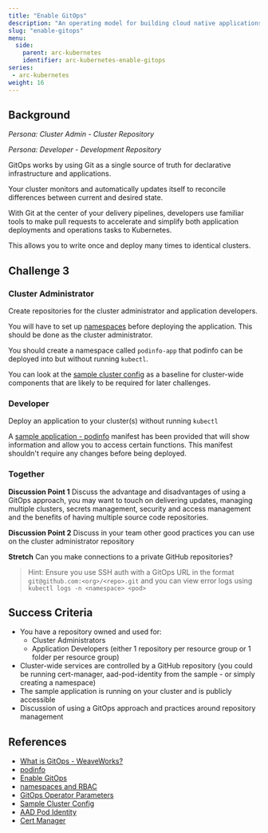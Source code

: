 ```yaml
---
title: "Enable GitOps"
description: "An operating model for building cloud native applications."
slug: "enable-gitops"
menu:
  side:
    parent: arc-kubernetes
    identifier: arc-kubernetes-enable-gitops
series:
 - arc-kubernetes
weight: 16
---
```


## Background

*Persona: Cluster Admin - Cluster Repository*

*Persona: Developer - Development Repository*

GitOps works by using Git as a single source of truth for declarative infrastructure and applications.

Your cluster monitors and automatically updates itself to reconcile differences between current and desired state.

With Git at the center of your delivery pipelines, developers use familiar tools to make pull requests to accelerate and simplify both application deployments and operations tasks to Kubernetes.

This allows you to write once and deploy many times to identical clusters.

## Challenge 3

### Cluster Administrator

Create repositories for the cluster administrator and application developers.

You will have to set up [namespaces](https://docs.microsoft.com/azure/azure-arc/kubernetes/tutorial-use-gitops-connected-cluster#create-a-configuration) before deploying the application. This should be done as the cluster administrator.

You should create a namespace called `podinfo-app` that podinfo can be deployed into but without running `kubectl`.

You can look at the [sample cluster config](https://github.com/jasoncabot-ms/arc-for-kubernetes/tree/main/cluster-config) as a baseline for cluster-wide components that are likely to be required for later challenges.

### Developer

Deploy an application to your cluster(s) without running `kubectl`

A [sample application - podinfo](/arc/kubernetes/assets/podinfo.yaml) manifest has been provided that will show information and allow you to access certain functions. This manifest shouldn't require any changes before being deployed.

### Together

**Discussion Point 1** Discuss the advantage and disadvantages of using a GitOps approach, you may want to touch on delivering updates, managing multiple clusters, secrets management, security and access management and the benefits of having multiple source code repositories.

**Discussion Point 2** Discuss in your team other good practices you can use on the cluster administrator repository

**Stretch** Can you make connections to a private GitHub repositories?

> Hint: Ensure you use SSH auth with a GitOps URL in the format `git@github.com:<org>/<repo>.git` and you can view error logs using `kubectl logs -n <namespace> <pod>`

## Success Criteria

* You have a repository owned and used for:
  * Cluster Administrators
  * Application Developers (either 1 repository per resource group or 1 folder per resource group)
* Cluster-wide services are controlled by a GitHub repository (you could be running cert-manager, aad-pod-identity from the sample - or simply creating a namespace)
* The sample application is running on your cluster and is publicly accessible
* Discussion of using a GitOps approach and practices around repository management

## References

* [What is GitOps - WeaveWorks?](https://www.weave.works/technologies/gitops/)
* [podinfo](https://github.com/stefanprodan/podinfo)
* [Enable GitOps](https://docs.microsoft.com/azure/azure-arc/kubernetes/tutorial-use-gitops-connected-cluster)
* [namespaces and RBAC](https://docs.microsoft.com/azure/azure-arc/kubernetes/tutorial-use-gitops-connected-cluster#create-a-configuration)
* [GitOps Operator Parameters](https://docs.microsoft.com/azure/azure-arc/kubernetes/tutorial-use-gitops-connected-cluster#options-supported-in----operator-params)
* [Sample Cluster Config](https://github.com/jasoncabot-ms/arc-for-kubernetes/tree/main/cluster-config)
* [AAD Pod Identity](https://azure.github.io/aad-pod-identity/docs/getting-started/installation/#quick-install)
* [Cert Manager](https://cert-manager.io/docs/installation/#default-static-install)
